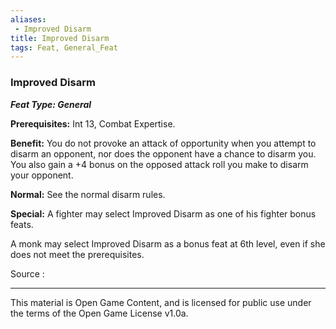 ```yaml
---
aliases:
 - Improved Disarm
title: Improved Disarm
tags: Feat, General_Feat
---
```

### Improved Disarm 
***Feat Type: General***

**Prerequisites:** Int 13, Combat Expertise.

**Benefit:** You do not provoke an attack of opportunity when you
attempt to disarm an opponent, nor does the opponent have a chance to
disarm you. You also gain a +4 bonus on the opposed attack roll you make
to disarm your opponent.

**Normal:** See the normal disarm rules.

**Special:** A fighter may select Improved Disarm as one of his fighter
bonus feats.

A monk may select Improved Disarm as a bonus feat at 6th level, even if
she does not meet the prerequisites.


Source :

---

This material is Open Game Content, and is licensed for public use under the terms of the Open Game License v1.0a.
